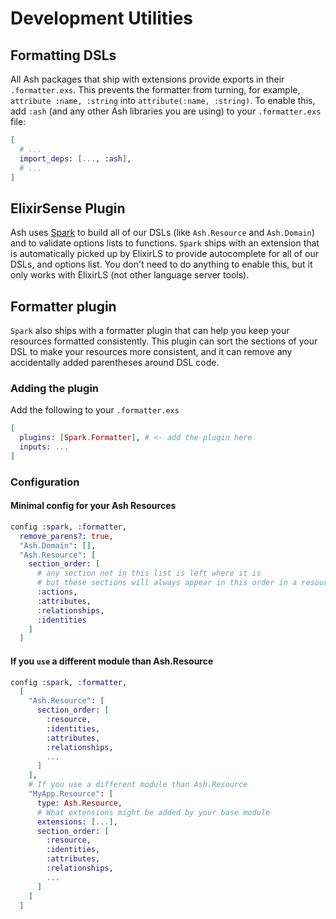 <!--
SPDX-FileCopyrightText: 2019 ash contributors <https://github.com/ash-project/ash/graphs.contributors>

SPDX-License-Identifier: MIT
-->

# Development Utilities

## Formatting DSLs

All Ash packages that ship with extensions provide exports in their `.formatter.exs`. This prevents the formatter from turning, for example, `attribute :name, :string` into `attribute(:name, :string)`. To enable this, add `:ash` (and any other Ash libraries you are using) to your `.formatter.exs` file:

```elixir
[
  # ...
  import_deps: [..., :ash],
  # ...
]
```

## ElixirSense Plugin

Ash uses [Spark](https://hexdocs.pm/spark) to build all of our DSLs (like `Ash.Resource` and `Ash.Domain`) and to validate options lists to functions. `Spark` ships with an extension that is automatically picked up by ElixirLS to provide autocomplete for all of our DSLs, and options list. You don't need to do anything to enable this, but it only works with ElixirLS (not other language server tools).

## Formatter plugin

`Spark` also ships with a formatter plugin that can help you keep your resources formatted consistently. This plugin can sort the sections of your DSL to make your resources more consistent, and it can remove any accidentally added parentheses around DSL code.

### Adding the plugin

Add the following to your `.formatter.exs`

```elixir
[
  plugins: [Spark.Formatter], # <- add the plugin here
  inputs: ...
]
```

### Configuration

#### Minimal config for your Ash Resources

```elixir
config :spark, :formatter,
  remove_parens?: true,
  "Ash.Domain": [],
  "Ash.Resource": [
    section_order: [
      # any section not in this list is left where it is
      # but these sections will always appear in this order in a resource
      :actions,
      :attributes,
      :relationships,
      :identities
    ]
  ]
```

#### If you `use` a different module than Ash.Resource

```elixir
config :spark, :formatter,
  [
    "Ash.Resource": [
      section_order: [
        :resource,
        :identities,
        :attributes,
        :relationships,
        ...
      ]
    ],
    # If you use a different module than Ash.Resource
    "MyApp.Resource": [
      type: Ash.Resource,
      # What extensions might be added by your base module
      extensions: [...],
      section_order: [
        :resource,
        :identities,
        :attributes,
        :relationships,
        ...
      ]
    ]
  ]
```
